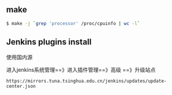 ## make

```bash
$ make -j `grep 'processor' /proc/cpuinfo | wc -l`
```

## Jenkins plugins install

使用国内源

进入jenkins系统管理==》进入插件管理==》高级 ==》升级站点

```
https://mirrors.tuna.tsinghua.edu.cn/jenkins/updates/update-center.json

```

